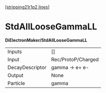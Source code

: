 [[stripping21r1p2 lines]](./stripping21r1p2-index)

# StdAllLooseGammaLL

**DiElectronMaker/StdAllLooseGammaLL**

|                 |                    |
|-----------------|--------------------|
| Inputs          | []               |
| Input           | Rec/ProtoP/Charged |
| DecayDescriptor | gamma -\> e+ e-    |
| Output          | None               |
| Particle        | gamma              |
